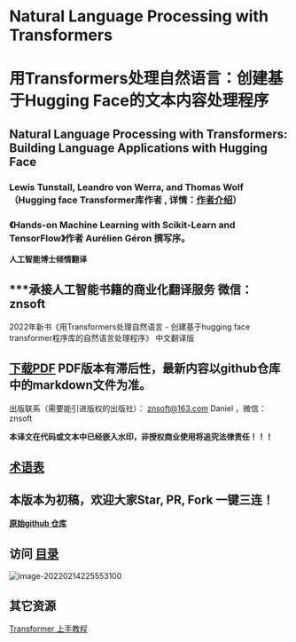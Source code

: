 # Natural Language Processing with Transformers

# 用Transformers处理自然语言：创建基于Hugging Face的文本内容处理程序

## Natural Language Processing with Transformers: Building Language Applications with Hugging Face 

### Lewis Tunstall, Leandro von Werra, and Thomas Wolf  （Hugging face Transformer库作者 , 详情：[作者介绍](authors.md)）
###  《Hands-on Machine Learning with Scikit-Learn and TensorFlow》作者 Aurélien Géron 撰写序。

**人工智能博士倾情翻译**

## ***承接人工智能书籍的商业化翻译服务 微信：znsoft

2022年新书《用Transformers处理自然语言 - 创建基于hugging face transformer程序库的自然语言处理程序》 中文翻译版

## [下载PDF](https://github.com/hellotransformers/Natural_Language_Processing_with_Transformers/releases/download/1.0_beta/transformers.pdf) PDF版本有滞后性，最新内容以github仓库中的markdown文件为准。

出版联系（需要能引进版权的出版社）： znsoft@163.com   Daniel ，微信： znsoft

**本译文在代码或文本中已经嵌入水印，非授权商业使用将追究法律责任！！！**

## [术语表](terminology.md)

## 本版本为初稿，欢迎大家Star, PR, Fork 一键三连！

**[原始github 仓库](https://github.com/hellotransformers/Natural_Language_Processing_with_Transformers)**


## 访问 [目录](toc.md)

![image-20220214225553100](images/README/image-20220214225553100.png)



## 其它资源 
[Transformer 上手教程](https://datawhalechina.github.io/learn-nlp-with-transformers/#/)

